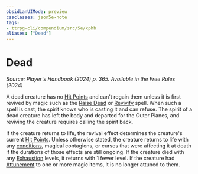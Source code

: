 ```yaml
---
obsidianUIMode: preview
cssclasses: json5e-note
tags:
- ttrpg-cli/compendium/src/5e/xphb
aliases: ["Dead"]
---
```

# Dead
*Source: Player's Handbook (2024) p. 365. Available in the Free Rules (2024)* 

A dead creature has no [Hit Points](Misc%20Files/CLI/rules/variant-rules/hit-points-xphb.md) and can't regain them unless it is first revived by magic such as the [Raise Dead](Misc%20Files/CLI/compendium/spells/raise-dead-xphb.md) or [Revivify](Misc%20Files/CLI/compendium/spells/revivify-xphb.md) spell. When such a spell is cast, the spirit knows who is casting it and can refuse. The spirit of a dead creature has left the body and departed for the Outer Planes, and reviving the creature requires calling the spirit back.

If the creature returns to life, the revival effect determines the creature's current [Hit Points](Misc%20Files/CLI/rules/variant-rules/hit-points-xphb.md). Unless otherwise stated, the creature returns to life with any [conditions](Misc%20Files/CLI/rules/variant-rules/condition-xphb.md), magical contagions, or curses that were affecting it at death if the durations of those effects are still ongoing. If the creature died with any [Exhaustion](Misc%20Files/CLI/rules/conditions.md#Exhaustion) levels, it returns with 1 fewer level. If the creature had [Attunement](Misc%20Files/CLI/rules/variant-rules/attunement-xphb.md) to one or more magic items, it is no longer attuned to them.